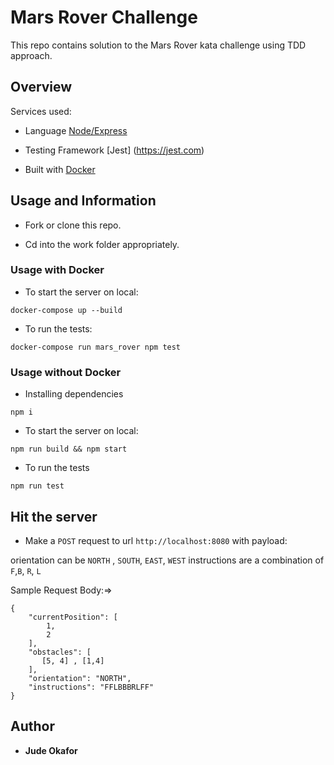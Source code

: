 # Mars Rover Challenge
This repo contains solution to the Mars Rover kata challenge using TDD approach.

## Overview
Services used:
 * Language [Node/Express](https://expressjs.com/)

 * Testing Framework [Jest] (https://jest.com)

 * Built with [Docker](https://docker.com)

 ## Usage and Information

 * Fork or clone this repo.

 * Cd into the work folder appropriately.

 ### Usage with Docker

 * To start the server on local:
 ``` 
 docker-compose up --build

 ```
 * To run the tests:
 ```
 docker-compose run mars_rover npm test   

 ```

 ### Usage without Docker
* Installing dependencies
```
npm i
```

 * To start the server on local:

 ```
npm run build && npm start
 ```

* To run the tests

```
npm run test
```
## Hit the server

* Make a `POST` request to url `http://localhost:8080` with payload:

orientation can be `NORTH` , `SOUTH`, `EAST`, `WEST`
instructions are a combination of `F`,`B`, `R`, `L`

Sample Request Body:=>
```
{
    "currentPosition": [
        1,
        2
    ],
    "obstacles": [
       [5, 4] , [1,4]
    ],
    "orientation": "NORTH",
    "instructions": "FFLBBBRLFF"  
}
```



## Author

* **Jude Okafor**